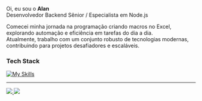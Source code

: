 Oi, eu sou o **Alan** <br/>
Desenvolvedor Backend Sênior / Especialista em Node.js

<div>
Comecei minha jornada na programação criando macros no Excel, explorando automação e eficiência em tarefas do dia a dia. <br/>
Atualmente, trabalho com um conjunto robusto de tecnologias modernas, contribuindo para projetos desafiadores e escaláveis.  
</div>

### Tech Stack
<!--- # "Verify icons availability here https://github.com/tandpfun/skill-icons" -->

[![My Skills](https://skillicons.dev/icons?i=nodejs,nestjs,redis,rabbitmq,jest,docker,ts,yarn,github,mysql,postgres,dynamodb,aws)](https://skillicons.dev)

---

<div>
<a href="https://www.linkedin.com/in/freitas-miranda/" target="_blank">
  <img src="https://img.shields.io/badge/-LinkedIn-%230077B5?style=for-the-badge&logo=linkedin&logoColor=white" target="_blank">
</a>
<a href = "mailto:freitas.miranda@gmail.com">
  <img src="https://img.shields.io/badge/Gmail-D14836?style=for-the-badge&logo=gmail&logoColor=white" target="_blank">
 </a>
</div>
